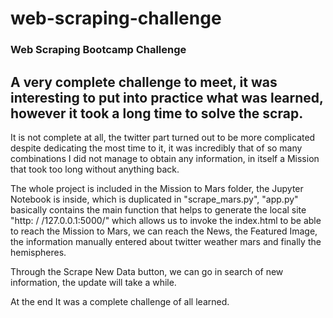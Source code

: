 # web-scraping-challenge
### Web Scraping Bootcamp Challenge

## A very complete challenge to meet, it was interesting to put into practice what was learned, however it took a long time to solve the scrap.
It is not complete at all, the twitter part turned out to be more complicated despite dedicating the most time to it, it was incredibly that of so many combinations I did not manage to obtain any information, in itself a Mission that took too long without anything back.

The whole project is included in the Mission to Mars folder, the Jupyter Notebook is inside, which is duplicated in "scrape_mars.py", "app.py" basically contains the main function that helps to generate the local site "http: / /127.0.0.1:5000/" which allows us to invoke the index.html to be able to reach the Mission to Mars, we can reach the News, the Featured Image, the information manually entered about twitter weather mars and finally the hemispheres.

Through the Scrape New Data button, we can go in search of new information, the update will take a while.

At the end It was a complete challenge of all learned. 
